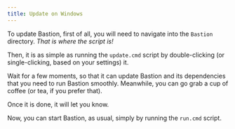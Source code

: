 ```yaml
---
title: Update on Windows
---
```


To update Bastion, first of all, you will need to navigate into the `Bastion` directory. _That is where the script is!_

Then, it is as simple as running the `update.cmd` script by double-clicking \(or single-clicking, based on your settings\) it.

Wait for a few moments, so that it can update Bastion and its dependencies that you need to run Bastion smoothly. Meanwhile, you can go grab a cup of coffee \(or tea, if you prefer that\).

Once it is done, it will let you know.

Now, you can start Bastion, as usual, simply by running the `run.cmd` script.
